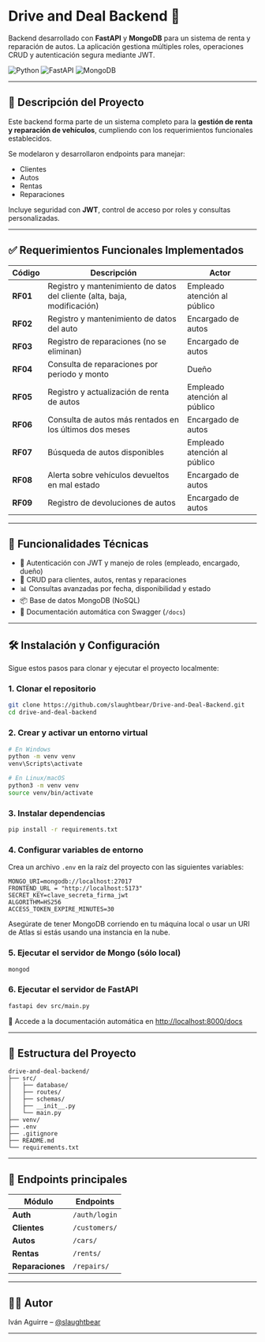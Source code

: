 # Drive and Deal Backend 🚗

Backend desarrollado con **FastAPI** y **MongoDB** para un sistema de renta y reparación de autos. La aplicación gestiona múltiples roles, operaciones CRUD y autenticación segura mediante JWT.

![Python](https://img.shields.io/badge/python-3670A0?style=for-the-badge\&logo=python\&logoColor=ffdd54)
![FastAPI](https://img.shields.io/badge/FastAPI-005571?style=for-the-badge\&logo=fastapi)
![MongoDB](https://img.shields.io/badge/MongoDB-%234ea94b.svg?style=for-the-badge\&logo=mongodb\&logoColor=white)

---

## 📌 Descripción del Proyecto

Este backend forma parte de un sistema completo para la **gestión de renta y reparación de vehículos**, cumpliendo con los requerimientos funcionales establecidos.

Se modelaron y desarrollaron endpoints para manejar:

* Clientes
* Autos
* Rentas
* Reparaciones

Incluye seguridad con **JWT**, control de acceso por roles y consultas personalizadas.

---

## ✅ Requerimientos Funcionales Implementados

| Código   | Descripción                                                              | Actor                        |
| -------- | ------------------------------------------------------------------------ | ---------------------------- |
| **RF01** | Registro y mantenimiento de datos del cliente (alta, baja, modificación) | Empleado atención al público |
| **RF02** | Registro y mantenimiento de datos del auto                               | Encargado de autos           |
| **RF03** | Registro de reparaciones (no se eliminan)                                | Encargado de autos           |
| **RF04** | Consulta de reparaciones por periodo y monto                             | Dueño                        |
| **RF05** | Registro y actualización de renta de autos                               | Empleado atención al público |
| **RF06** | Consulta de autos más rentados en los últimos dos meses                  | Encargado de autos           |
| **RF07** | Búsqueda de autos disponibles                                            | Empleado atención al público |
| **RF08** | Alerta sobre vehículos devueltos en mal estado                           | Encargado de autos           |
| **RF09** | Registro de devoluciones de autos                                        | Encargado de autos           |

---

## 🚀 Funcionalidades Técnicas

* 🔐 Autenticación con JWT y manejo de roles (empleado, encargado, dueño)
* 🔄 CRUD para clientes, autos, rentas y reparaciones
* 📊 Consultas avanzadas por fecha, disponibilidad y estado
* 📦 Base de datos MongoDB (NoSQL)
* 📃 Documentación automática con Swagger (`/docs`)

---

## 🛠 Instalación y Configuración

Sigue estos pasos para clonar y ejecutar el proyecto localmente:

### 1. Clonar el repositorio

```bash
git clone https://github.com/slaughtbear/Drive-and-Deal-Backend.git
cd drive-and-deal-backend
```

### 2. Crear y activar un entorno virtual

```bash
# En Windows
python -m venv venv
venv\Scripts\activate

# En Linux/macOS
python3 -m venv venv
source venv/bin/activate
```

### 3. Instalar dependencias

```bash
pip install -r requirements.txt
```

### 4. Configurar variables de entorno

Crea un archivo `.env` en la raíz del proyecto con las siguientes variables:

```env
MONGO_URI=mongodb://localhost:27017
FRONTEND_URL = "http://localhost:5173"
SECRET_KEY=clave_secreta_firma_jwt
ALGORITHM=HS256
ACCESS_TOKEN_EXPIRE_MINUTES=30
```

Asegúrate de tener MongoDB corriendo en tu máquina local o usar un URI de Atlas si estás usando una instancia en la nube.

### 5. Ejecutar el servidor de Mongo (sólo local)

```bash
mongod
```

### 6. Ejecutar el servidor de FastAPI

```bash
fastapi dev src/main.py
```

📗 Accede a la documentación automática en [http://localhost:8000/docs](http://localhost:8000/docs)

---

## 📁 Estructura del Proyecto

```
drive-and-deal-backend/
├── src/
│   ├── database/
│   ├── routes/
│   ├── schemas/
│   ├── __init__.py
│   └── main.py
├── venv/
├── .env
├── .gitignore
├── README.md
└── requirements.txt
```

---

## 🧪 Endpoints principales

| Módulo                   | Endpoints                                              |
| ------------------------ | ------------------------------------------------------ |
| **Auth**                 | `/auth/login`                                          |
| **Clientes**             | `/customers/`                                            |
| **Autos**                | `/cars/`                                               |
| **Rentas**               | `/rents/`                                              |
| **Reparaciones**         | `/repairs/`                                            |

---

## 👨‍💻 Autor

Iván Aguirre – [@slaughtbear](https://github.com/slaughtbear)

---
